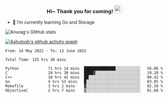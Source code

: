 <h3 align="center">
    Hi~ Thank you for coming!
    <img src="https://media.giphy.com/media/hvRJCLFzcasrR4ia7z/giphy.gif" width="25px">
</h3>

<!--
**pineapple-man/pineapple-man** is a ✨ _special_ ✨ repository because its `README.md` (this file) appears on your GitHub profile.

Here are some ideas to get you started:
- 🔭 I’m currently working on ...
- 🤔 I’m looking for help with ...
- 💬 Ask me about ...
- 📫 How to reach me: ...
- 😄 Pronouns: ...
- ⚡ Fun fact: 
- 👯 I’m looking to collaborate on kubernetes
-->
- 🌱 I’m currently learning Go and Storage


![Anurag's GitHub stats](https://github-readme-stats.vercel.app/api?username=pineapple-man&show_icons=true&theme=radical)


[![Ashutosh's github activity graph](https://activity-graph.herokuapp.com/graph?username=pineapple-man&bg_color=fffff0&color=708090&line=24292e&point=24292e&area=true&hide_border=true)](https://github.com/ashutosh00710/github-readme-activity-graph)

<!--START_SECTION:waka-->

```text
From: 14 May 2022 - To: 13 June 2022

Total Time: 125 hrs 30 mins

Python             71 hrs 14 mins  ██████████████░░░░░░░░░░░   56.06 %
C                  24 hrs 30 mins  ████▓░░░░░░░░░░░░░░░░░░░░   19.28 %
C++                10 hrs 42 mins  ██░░░░░░░░░░░░░░░░░░░░░░░   08.42 %
Go                 4 hrs 53 mins   █░░░░░░░░░░░░░░░░░░░░░░░░   03.85 %
Makefile           3 hrs 2 mins    ▓░░░░░░░░░░░░░░░░░░░░░░░░   02.39 %
ObjectiveC         2 hrs 7 mins    ▒░░░░░░░░░░░░░░░░░░░░░░░░   01.68 %
```

<!--END_SECTION:waka-->
